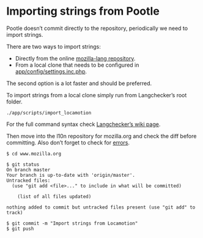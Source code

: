 # Importing strings from Pootle

Pootle doesn’t commit directly to the repository, periodically we need to import strings.

There are two ways to import strings:
* Directly from the online [mozilla-lang repository].
* From a local clone that needs to be configured in [app/config/settings.inc.php](app/config/settings.inc.php.ini).

The second option is a lot faster and should be preferred.

To import strings from a local clone simply run from Langchecker’s root folder.
```
./app/scripts/import_locamotion
```

For the full command syntax check [Langchecker’s wiki page].

Then move into the l10n repository for mozilla.org and check the diff before committing. Also don’t forget to check for [errors].
```
$ cd www.mozilla.org

$ git status
On branch master
Your branch is up-to-date with 'origin/master'.
Untracked files:
  (use "git add <file>..." to include in what will be committed)

	(list of all files updated)

nothing added to commit but untracked files present (use "git add" to track)

$ git commit -m "Import strings from Locamotion"
$ git push
```

[errors]: https://l10n.mozilla-community.org/langchecker/?action=errors
[mozilla-lang repository]: https://github.com/translate/mozilla-lang
[Langchecker’s wiki page]: https://github.com/mozilla-l10n/langchecker/wiki/CLI-scripts-syntax#import_locamotion
